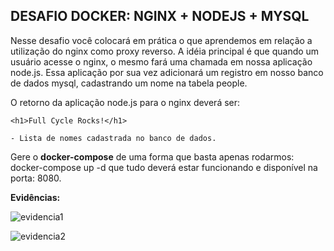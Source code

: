 ## DESAFIO DOCKER: NGINX + NODEJS + MYSQL

Nesse desafio você colocará em prática o que aprendemos em relação a utilização do nginx como proxy reverso. A idéia principal é que quando um usuário acesse o nginx, o mesmo fará uma chamada em nossa aplicação node.js. Essa aplicação por sua vez adicionará um registro em nosso banco de dados mysql, cadastrando um nome na tabela people.

O retorno da aplicação node.js para o nginx deverá ser:

```
<h1>Full Cycle Rocks!</h1>

- Lista de nomes cadastrada no banco de dados.
````

Gere o **docker-compose** de uma forma que basta apenas rodarmos: docker-compose up -d que tudo deverá estar funcionando e disponível na porta: 8080.

**Evidências:**

![evidencia1](https://github.com/JessiiPer/desafio-docker-compose-fullcycle/blob/master/docs/docker-compose-up.png)

![evidencia2](https://github.com/JessiiPer/desafio-docker-compose-fullcycle/blob/master/docs/view.png)